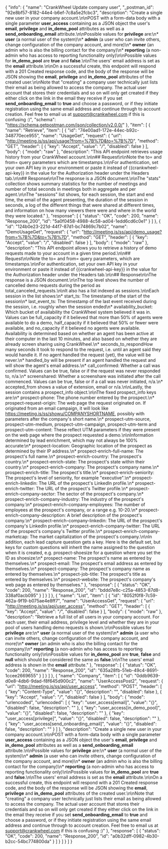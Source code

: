 {
  "info": {
    "name": "CrankWheel Update company user",
    "_postman_id": "92e8bf57-8182-44e4-b6ef-7c8a5e2fcbc3",
    "description": "Create a single new user in your company account.\n\nPOST with a form-data body with a single parameter **user_access** containing as a JSON object the user's **email**, **privilege** and **in_demo_pool** attributes as well as a **send_onboarding_email** attribute.\n\nPossible values for **privilege** are:\n* **user** (a normal user of the system)\n* **admin** (a user who can invite others, change configuration of the company account, and more)\n* **owner** (an admin who is also the billing contact for the company)\n* **reporting** (a non-admin who has access to reporting functionality only)\n\nPossible values for **in_demo_pool** are **true** and **false**.\n\nThe users' email address is set as the **email** attribute.\n\nOn a successful create, this endpoint will respond with a 201 Created response code, and the body of the response will be JSON showing the **email**, **privilege** and **in_demo_pool** attributes of the created user.\n\nNote that \"creating\" a company user technically just lists their email as being allowed to access the company. The actual user account that stores their credentials and so on will only get created if they either click on the link in the email they receive if you set **send_onboarding_email** to **true** and choose a password, or if they initiate registration using the same email address and continue through to account creation. Feel free to email us at support@crankwheel.com if this is confusing :)",
    "schema": "https://schema.getpostman.com/json/collection/v2.0.0/"
  },
  "item": [
    {
      "name": "Retrieve",
      "item": [
        {
          "id": "74e00ad1-172e-44ec-b92c-348770ece955",
          "name": "UsageGet",
          "request": {
            "url": "http://meeting.is/ss/api/usage?from=%7B%7D&to=%7B%7D",
            "method": "GET",
            "header": [
              {
                "key": "Accept",
                "value": "*/*",
                "disabled": false
              }
            ],
            "body": {
              "mode": "raw"
            },
            "description": "This API endpoint retrieves usage history from your CrankWheel account.\n\n## Request\n\nNote the to= and from= query parameters which are timestamps.\n\nFor authentication, set your own API key in your environment or paste it instead of {{crankwheel-api-key}} in the value for the Authorization header under the Headers tab.\n\n## Response\n\nThe response is a JSON document.\n\nThe \"stats\" collection shows summary statistics for the number of meetings and number of total seconds in meetings both in aggregate and per agent.\n\nThe \"sessions\" list shows, for each session, the start and end time, the email of the agent presenting, the duration of the session in seconds, a log of the different things that were shared at different times, and information on how many viewers there were and where in the world they were located."
          },
          "response": [
            {
              "status": "OK",
              "code": 200,
              "name": "Response_200",
              "id": "5a0f0458-4988-4c58-ad04-1edd6cd6c0e1"
            }
          ]
        },
        {
          "id": "124b0e23-221d-44f7-87d1-bc74869c7b02",
          "name": "DemoUsageGet",
          "request": {
            "url": "http://meeting.is/ss/api/demo_usage?from=%7B%7D&to=%7B%7D",
            "method": "GET",
            "header": [
              {
                "key": "Accept",
                "value": "*/*",
                "disabled": false
              }
            ],
            "body": {
              "mode": "raw"
            },
            "description": "This API endpoint allows you to retrieve a history of demo requests made to your account in a given time period.\n\n## Request\n\nNote the to= and from= query parameters, which are timestamps.\n\nFor authentication, set your own API key in your environment or paste it instead of {{crankwheel-api-key}} in the value for the Authorization header under the Headers tab.\n\n## Response\n\nThe response is a JSON document.\n\nThe top level shows the number of cancelled demo requests during the period as total_canceled_requests.\n\nIt also has a list indexed as sessions.\n\nEach session in the list shows:\n* start_ts: The timestamp of the start of the session\n* last_event_ts: The timestamp of the last event received during the session, i.e. roughly when the session ended\n* availability_bucket: Which bucket of availability the CrankWheel system believed it was in. Values can be full_capacity if it believed that more than 50% of agents were available to do a demo, half_capacity if it believed that 50% or fewer were available, and no_capacity if it believed no agents were available. Availability is determined based on whether an agent has been active at their computer in the last 10 minutes, and also based on whether they are already screen sharing using CrankWheel.\n* seconds_to_respondHow many seconds it took to respond to the request, i.e. until an agent said they would handle it. If no agent handled the request (yet), the value will be never.\n* handled_by will be present if an agent handled the request and will show the agent's email address.\n* call_confirmed: Whether a call was confirmed. Values can be true, false or if the request was never responded to, n/a.\n* screenshared: Whether a screenshare was initiated after the call commenced. Values can be true, false or if a call was never initiated, n/a.\n* accepted_from shows a value of extension, email or n/a.\n\nLastly, the session contains a prospect_info object.\n\nThe fixed prospect_info keys are:\n* prospect-phone: The phone number entered by the prospect.\n* prospect-request-origin: The web page the request originated on. If originated from an email campaign, it will look like https://meeting.is/ss/showu/COMPANYSHORTNAME, possibly with parameters after the company's short name.\n* prospect-utm-source, prospect-utm-medium, prospect-utm-campaign, prospect-utm-term and prospect-utm-content: These reflect UTM parameters if they were present on the web page where the prospect requested a demo.\n\nInformation determined by lead enrichment, which may not always be 100% accurate:\n* prospect-location: Geographic location of the prospect as determined by their IP address.\n* prospect-enrich-full-name: The prospect's full name.\n* prospect-enrich-country: The prospect's country.\n* prospect-enrich-state: The prospect's state within their country.\n* prospect-enrich-company: The prospect's company name.\n* prospect-enrich-title: The prospect's title.\n* prospect-enrich-seniority: The prospect's level of seniority, for example \"executive\".\n* prospect-enrich-linkedin: The URL of the prospect's LinkedIn profile.\n* prospect-enrich-twitter: The URL of the prospect's Twitter profile.\n* prospect-enrich-company-sector: The sector of the prospect's company.\n* prospect-enrich-company-industry: The industry of the prospect's company.\n* prospect-enrich-company-employees: The number of employees at the prospect's company, or a range e.g. 10-20.\n* prospect-enrich-company-description: A brief description of the prospect's company.\n* prospect-enrich-company-linkedin: The URL of the prospect's company's LinkedIn profile.\n* prospect-enrich-company-twitter: The URL of the prospect's company's Twitter profile.\n* prospect-enrich-company-marketcap: The market capitalization of the prospect's company.\n\nIn addition, each lead capture question gets a key. Here is the default set, but keys for custom questions will inherit the name assigned to the question when it is created, e.g. prospect-shoesize for a question where you set the ID as shoesize:\n* prospect-name: The prospect's name as entered by themselves.\n* prospect-email: The prospect's email address as entered by themselves.\n* prospect-company: The prospect's company name as entered by themselves.\n* prospect-job-title: The prospect's title as entered by themselves.\n* prospect-website: The prospect's company's web page as entered by themselves."
          },
          "response": [
            {
              "status": "OK",
              "code": 200,
              "name": "Response_200",
              "id": "bddd7e8c-c25a-4853-87d8-338af0acb095"
            }
          ]
        }
      ]
    },
    {
      "name": "List",
      "item": [
        {
          "id": "8052f0f8-7c59-462a-9f19-b075ae4e8ff7",
          "name": "UserAccessGet",
          "request": {
            "url": "http://meeting.is/ss/api/user_access",
            "method": "GET",
            "header": [
              {
                "key": "Accept",
                "value": "*/*",
                "disabled": false
              }
            ],
            "body": {
              "mode": "raw"
            },
            "description": "Retrieve a full list of all users in your company account. For each user, their email address, privilege level and whether they are in your pool of users handling demo requests is shown.\n\nPossible values for **privilege** are:\n* **user** (a normal user of the system)\n* **admin** (a user who can invite others, change configuration of the company account, and more)\n* **owner** (an admin who is also the billing contact for the company)\n* **reporting** (a non-admin who has access to reporting functionality only)\n\nPossible values for **in_demo_pool** are **true**, **false** and **null** which should be considered the same as **false**.\n\nThe users' email address is shown in the **email** attribute."
          },
          "response": [
            {
              "status": "OK",
              "code": 200,
              "name": "Response_200",
              "id": "635a28fb-51eb-49c4-8691-1ccee2669655"
            }
          ]
        }
      ]
    },
    {
      "name": "Company",
      "item": [
        {
          "id": "0ddb9639-d0e8-4db6-9dad-f8f645d900c2",
          "name": "UserAccessPost2",
          "request": {
            "url": "http://meeting.is/ss/api/user_access",
            "method": "POST",
            "header": [
              {
                "key": "Content-Type",
                "value": "{}",
                "description": "",
                "disabled": false
              },
              {
                "key": "Accept",
                "value": "*/*",
                "disabled": false
              }
            ],
            "body": {
              "mode": "urlencoded",
              "urlencoded": [
                {
                  "key": "user_access[email]",
                  "value": "{}",
                  "disabled": false,
                  "description": ""
                },
                {
                  "key": "user_access[in_demo_pool]",
                  "value": "{}",
                  "disabled": false,
                  "description": ""
                },
                {
                  "key": "user_access[privilege]",
                  "value": "{}",
                  "disabled": false,
                  "description": ""
                },
                {
                  "key": "user_access[send_onboarding_email]",
                  "value": "{}",
                  "disabled": false,
                  "description": ""
                }
              ]
            },
            "description": "Create a single new user in your company account.\n\nPOST with a form-data body with a single parameter **user_access** containing as a JSON object the user's **email**, **privilege** and **in_demo_pool** attributes as well as a **send_onboarding_email** attribute.\n\nPossible values for **privilege** are:\n* **user** (a normal user of the system)\n* **admin** (a user who can invite others, change configuration of the company account, and more)\n* **owner** (an admin who is also the billing contact for the company)\n* **reporting** (a non-admin who has access to reporting functionality only)\n\nPossible values for **in_demo_pool** are **true** and **false**.\n\nThe users' email address is set as the **email** attribute.\n\nOn a successful create, this endpoint will respond with a 201 Created response code, and the body of the response will be JSON showing the **email**, **privilege** and **in_demo_pool** attributes of the created user.\n\nNote that \"creating\" a company user technically just lists their email as being allowed to access the company. The actual user account that stores their credentials and so on will only get created if they either click on the link in the email they receive if you set **send_onboarding_email** to **true** and choose a password, or if they initiate registration using the same email address and continue through to account creation. Feel free to email us at support@crankwheel.com if this is confusing :)"
          },
          "response": [
            {
              "status": "OK",
              "code": 200,
              "name": "Response_200",
              "id": "a0b32dff-0982-4b30-b2cc-54bc774800da"
            }
          ]
        }
      ]
    }
  ]
}